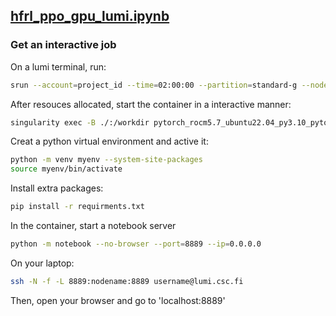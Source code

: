 ## [hfrl_ppo_gpu_lumi.ipynb](hfrl_ppo_gpu_lumi.ipynb)
### Get an interactive job
On a lumi terminal, run:
```bash
srun --account=project_id --time=02:00:00 --partition=standard-g --nodes=1 --mem-per-cpu=8G --ntasks=1 --cpus-per-task=10 --gpus-per-task=2 --pty bash
```
After resouces allocated, start the container in a interactive manner:
```bash
singularity exec -B ./:/workdir pytorch_rocm5.7_ubuntu22.04_py3.10_pytorch_2.0.1.sif bash
```
Creat a python virtual environment and active it: 
```bash
python -m venv myenv --system-site-packages
source myenv/bin/activate
```
Install extra packages:
```bash
pip install -r requirments.txt
```

In the container, start a notebook server 
```bash
python -m notebook --no-browser --port=8889 --ip=0.0.0.0
```
On your laptop:
```bash
ssh -N -f -L 8889:nodename:8889 username@lumi.csc.fi
```
Then, open your browser and go to 'localhost:8889'
